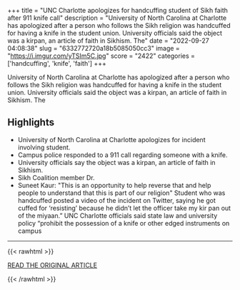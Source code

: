 +++
title = "UNC Charlotte apologizes for handcuffing student of Sikh faith after 911 knife call"
description = "University of North Carolina at Charlotte has apologized after a person who follows the Sikh religion was handcuffed for having a knife in the student union. University officials said the object was a kirpan, an article of faith in Sikhism. The"
date = "2022-09-27 04:08:38"
slug = "6332772720a18b5085050cc3"
image = "https://i.imgur.com/yTSIm5C.jpg"
score = "2422"
categories = ['handcuffing', 'knife', 'faith']
+++

University of North Carolina at Charlotte has apologized after a person who follows the Sikh religion was handcuffed for having a knife in the student union. University officials said the object was a kirpan, an article of faith in Sikhism. The

## Highlights

- University of North Carolina at Charlotte apologizes for incident involving student.
- Campus police responded to a 911 call regarding someone with a knife.
- University officials say the object was a kirpan, an article of faith in Sikhism.
- Sikh Coalition member Dr.
- Suneet Kaur: "This is an opportunity to help reverse that and help people to understand that this is part of our religion" Student who was handcuffed posted a video of the incident on Twitter, saying he got cuffed for ‘resisting’ because he didn’t let the officer take my kir pan out of the miyaan.” UNC Charlotte officials said state law and university policy “prohibit the possession of a knife or other edged instruments on campus

---

{{< rawhtml >}}
  <p class="article-category">
    <a target="_blank" href="https://www.wsoctv.com/news/local/unc-charlotte-apologizes-handcuffing-student-sikh-faith-after-911-knife-call/PX4RCSH5RZHXLLGBIRFXK62R5U/">READ THE ORIGINAL ARTICLE</a>
  </p>
{{< /rawhtml >}}

